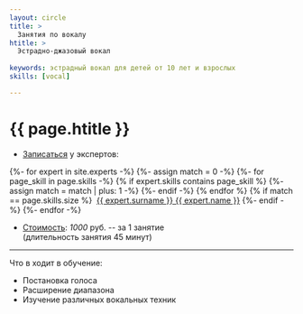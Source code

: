 ```yaml
---
layout: circle
title: >
  Занятия по вокалу 
htitle: >
  Эстрадно-джазовый вокал
  
keywords: эстрадный вокал для детей от 10 лет и взрослых
skills: [vocal]

---
```


# [](#header-1) {{ page.htitle }}


* [Записаться](/circles) у экспертов:
 
 {%- for expert in site.experts -%}
   {%- assign match = 0 -%}
   {%- for page_skill in page.skills -%}
     {% if expert.skills contains page_skill %}
       {%- assign match = match | plus: 1 -%}
     {%- endif -%}
   {% endfor %}
   {% if match == page.skills.size %}
    &nbsp;<a href="{{ expert.url }}">{{ expert.surname }} {{ expert.name }}</a>
   {%- endif -%}
 {%- endfor -%}
 
  
* <u>Стоимость</u>: *1000* руб. -- за 1 занятие<br>(длительность занятия 45 минут)

___________

Что в ходит в обучение:
* Постановка голоса 
* Расширение диапазона
* Изучение различных вокальных техник



